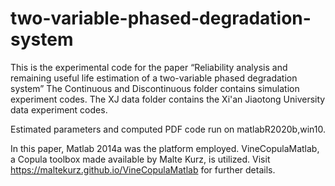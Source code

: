 # two-variable-phased-degradation-system
This is the experimental code for the paper “Reliability analysis and remaining useful life estimation of a two-variable phased degradation system”
The Continuous and Discontinuous folder contains simulation experiment codes.
The XJ data folder contains the Xi'an Jiaotong University data experiment codes.

Estimated parameters and computed PDF code run on matlabR2020b,win10.

In this paper, Matlab 2014a was the platform employed. VineCopulaMatlab, a Copula toolbox made
available by Malte Kurz, is utilized. Visit https://maltekurz.github.io/VineCopulaMatlab for further details.
